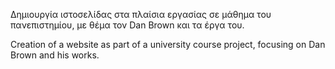 Δημιουργία ιστοσελίδας στα πλαίσια εργασίας σε μάθημα του πανεπιστημίου, με θέμα τον Dan Brown και τα έργα του.

Creation of a website as part of a university course project, focusing on Dan Brown and his works.

